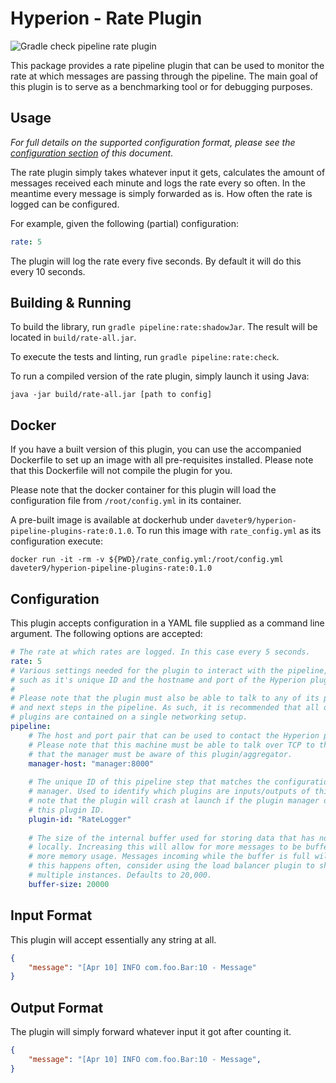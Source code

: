 # Hyperion - Rate Plugin

![Gradle check pipeline rate plugin](https://github.com/SERG-Delft/hyperion/workflows/Gradle%20check%20pipeline%20rate%20plugin/badge.svg)

This package provides a rate pipeline plugin that can be used to monitor the rate at which messages are passing through the pipeline. The main goal of this plugin is to serve as a benchmarking tool or for debugging purposes.

## Usage

_For full details on the supported configuration format, please see the [configuration section](#Configuration) of this document_.

The rate plugin simply takes whatever input it gets, calculates the amount of messages received each minute and logs the rate every so often. In the meantime every message is simply forwarded as is. How often the rate is logged can be configured.

For example, given the following (partial) configuration:

```yaml
rate: 5
```

The plugin will log the rate every five seconds. By default it will do this every 10 seconds.

## Building & Running

To build the library, run `gradle pipeline:rate:shadowJar`. The result will be located in `build/rate-all.jar`.

To execute the tests and linting, run `gradle pipeline:rate:check`.

To run a compiled version of the rate plugin, simply launch it using Java:

```shell script
java -jar build/rate-all.jar [path to config]
```

## Docker

If you have a built version of this plugin, you can use the accompanied Dockerfile to set up an image with all pre-requisites installed. Please note that this Dockerfile will not compile the plugin for you.

Please note that the docker container for this plugin will load the configuration file from `/root/config.yml` in its container.

A pre-built image is available at dockerhub under `daveter9/hyperion-pipeline-plugins-rate:0.1.0`.
To run this image with `rate_config.yml` as its configuration execute:

```shell script
docker run -it -rm -v ${PWD}/rate_config.yml:/root/config.yml daveter9/hyperion-pipeline-plugins-rate:0.1.0
```

## Configuration

This plugin accepts configuration in a YAML file supplied as a command line argument. The following options are accepted:

```yaml
# The rate at which rates are logged. In this case every 5 seconds.
rate: 5
# Various settings needed for the plugin to interact with the pipeline,
# such as it's unique ID and the hostname and port of the Hyperion plugin manager.
# 
# Please note that the plugin must also be able to talk to any of its previous
# and next steps in the pipeline. As such, it is recommended that all of the 
# plugins are contained on a single networking setup.
pipeline:
    # The host and port pair that can be used to contact the Hyperion plugin manager.
    # Please note that this machine must be able to talk over TCP to the manager and
    # that the manager must be aware of this plugin/aggregator.
    manager-host: "manager:8000"
  
    # The unique ID of this pipeline step that matches the configuration of the plugin
    # manager. Used to identify which plugins are inputs/outputs of this step. Please
    # note that the plugin will crash at launch if the plugin manager does not recognize
    # this plugin ID.
    plugin-id: "RateLogger"
  
    # The size of the internal buffer used for storing data that has not yet been processed
    # locally. Increasing this will allow for more messages to be buffered, at the cost of
    # more memory usage. Messages incoming while the buffer is full will be thrown away. If
    # this happens often, consider using the load balancer plugin to shard this plugin across
    # multiple instances. Defaults to 20,000.
    buffer-size: 20000
```

## Input Format

This plugin will accept essentially any string at all.

```json
{
    "message": "[Apr 10] INFO com.foo.Bar:10 - Message"
}
```

## Output Format

The plugin will simply forward whatever input it got after counting it.

```json
{
    "message": "[Apr 10] INFO com.foo.Bar:10 - Message",
}
```
